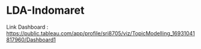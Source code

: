 # LDA-Indomaret

Link Dashboard : https://public.tableau.com/app/profile/sri8705/viz/TopicModelling_16931041817960/Dashboard1
